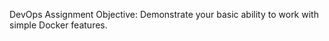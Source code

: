 DevOps Assignment
Objective:  Demonstrate  your  basic  ability  to  work  with  simple  Docker features. 
